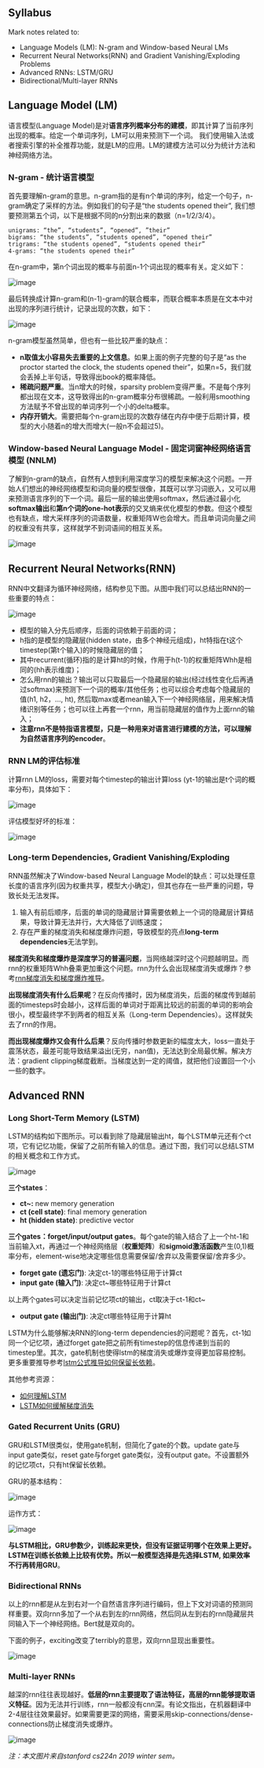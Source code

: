 ## Syllabus

Mark notes related to:

* Language Models (LM): N-gram and Window-based Neural LMs
* Recurrent Neural Networks(RNN) and Gradient Vanishing/Exploding Problems
* Advanced RNNs: LSTM/GRU
* Bidirectional/Multi-layer RNNs

## Language Model (LM)
语言模型(Language Model)是对**语言序列概率分布的建模**，即其计算了当前序列出现的概率。给定一个单词序列，LM可以用来预测下一个词。
我们使用输入法或者搜索引擎的补全推荐功能，就是LM的应用。LM的建模方法可以分为统计方法和神经网络方法。

### N-gram - 统计语言模型
首先要理解n-gram的意思。n-gram指的是有n个单词的序列，给定一个句子，n-gram确定了采样的方法。例如我们的句子是“the students opened their”, 我们想要预测第五个词，以下是根据不同的n分割出来的数据（n=1/2/3/4）。

```
unigrams: “the”, “students”, “opened”, ”their”
bigrams: “the students”, “students opened”, “opened their”
trigrams: “the students opened”, “students opened their”
4-grams: “the students opened their”
```

在n-gram中，第n个词出现的概率与前面n-1个词出现的概率有关。定义如下：

![image](https://raw.githubusercontent.com/fionattu/nlp_algorithms/master/pics/ngram_1.png)

最后转换成计算n-gram和(n-1)-gram的联合概率，而联合概率本质是在文本中对出现的序列进行统计，记录出现的次数，如下：

![image](https://raw.githubusercontent.com/fionattu/nlp_algorithms/master/pics/ngram_2.png)


n-gram模型虽然简单，但也有一些比较严重的缺点：

* **n取值太小容易失去重要的上文信息**。如果上面的例子完整的句子是“as the proctor started the clock, the students opened their”，如果n=5，我们就会丢掉上半句话，导致得出book的概率降低。
* **稀疏问题严重**。当n增大的时候，sparsity problem变得严重。不是每个序列都出现在文本，这导致得出的n-gram概率分布很稀疏。一般利用smoothing方法赋予不曾出现的单词序列一个小的delta概率。
* **内存开销大**。需要把每个n-gram出现的次数存储在内存中便于后期计算，模型的大小随着n的增大而增大(一般n不会超过5)。

### Window-based Neural Language Model - 固定词窗神经网络语言模型 (NNLM)
了解到n-gram的缺点，自然有人想到利用深度学习的模型来解决这个问题。一开始人们想出的神经网络模型和词向量的模型很像，其既可以学习词嵌入，又可以用来预测语言序列的下一个词。最后一层的输出使用softmax，然后通过最小化**softmax输出**和**第n个词的one-hot表示**的交叉熵来优化模型的参数。但这个模型也有缺点，增大采样序列的词语数量，权重矩阵W也会增大。而且单词词向量之间的权重没有共享，这样就学不到词语间的相互关系。

![image](https://raw.githubusercontent.com/fionattu/nlp_algorithms/master/pics/neural_LM.png)


## Recurrent Neural Networks(RNN)
RNN中文翻译为循环神经网络，结构参见下图。从图中我们可以总结出RNN的一些重要的特点：

![image](https://raw.githubusercontent.com/fionattu/nlp_algorithms/master/pics/rnn.png)


* 模型的输入分先后顺序，后面的词依赖于前面的词；
* h指的是模型的隐藏层(hidden state，由多个神经元组成)，ht特指在t这个timestep(第t个输入)的时候隐藏层的值；
* 其中recurrent(循环)指的是计算ht的时候，作用于h(t-1)的权重矩阵Whh是相同的(hh表示维度)；
* 怎么用rnn的输出？输出可以只取最后一个隐藏层的输出(经过线性变化后再通过softmax)来预测下一个词的概率/其他任务；也可以综合考虑每个隐藏层的值(h1, h2，..., ht), 然后取max或者mean输入下一个神经网络层，用来解决情绪识别等任务；也可以往上再套一个rnn，用当前隐藏层的值作为上面rnn的输入；
* **注意rnn不是特指语言模型，只是一种用来对语言进行建模的方法，可以理解为自然语言序列的encoder**。

### RNN LM的评估标准

计算rnn LM的loss，需要对每个timestep的输出计算loss (yt-1的输出是t个词的概率分布)，具体如下：

![image](https://raw.githubusercontent.com/fionattu/nlp_algorithms/master/pics/rnn_loss.png)

评估模型好坏的标准：

![image](https://raw.githubusercontent.com/fionattu/nlp_algorithms/master/pics/rnn_eval.png)

### Long-term Dependencies, Gradient Vanishing/Exploding

RNN虽然解决了Window-based Neural Language Model的缺点：可以处理任意长度的语言序列(因为权重共享，模型大小确定)，但其也存在一些严重的问题，导致长处无法发挥。

1. 输入有前后顺序，后面的单词的隐藏层计算需要依赖上一个词的隐藏层计算结果，导致计算无法并行，大大降低了训练速度；
2. 存在严重的梯度消失和梯度爆炸问题，导致模型的亮点**long-term dependencies**无法学到。


**梯度消失和梯度爆炸是深度学习的普遍问题**，当网络越深时这个问题越明显。而rnn的权重矩阵Whh叠乘更加重这个问题。rnn为什么会出现梯度消失或爆炸？参考[rnn梯度消失和梯度爆炸推导](https://github.com/fionattu/nlp_algorithms/blob/master/pics/derivation/rnn.pdf)。

**出现梯度消失有什么后果呢**？在反向传播时，因为梯度消失，后面的梯度传到越前面的timesteps时会越小，这样后面的单词对于距离比较远的前面的单词的影响会很小，模型最终学不到两者的相互关系（Long-term Dependencies）。这样就失去了rnn的作用。

**而出现梯度爆炸又会有什么后果**？反向传播时参数更新的幅度太大，loss一直处于震荡状态，最差可能导致结果溢出(无穷，nan值)，无法达到全局最优解。解决方法：gradient clipping梯度截断。当梯度达到一定的阈值，就把他们设置回一个小一些的数字。


## Advanced RNN

### Long Short-Term Memory (LSTM)

LSTM的结构如下图所示。可以看到除了隐藏层输出ht，每个LSTM单元还有个ct项，它有记忆功能，保留了之前所有输入的信息。通过下图，我们可以总结LSTM的相关概念和工作方式。

![image](https://raw.githubusercontent.com/fionattu/nlp_algorithms/master/pics/lstm.png)

**三个states**：

* **ct~:** new memory generation
* **ct (cell state)**: final memory generation
* **ht (hidden state)**: predictive vector

**三个gates：forget/input/output gates**。每个gate的输入结合了上一个ht-1和当前输入xt，再通过一个神经网络层（**权重矩阵**）和**sigmoid激活函数**产生(0,1)概率分布，element-wise地决定哪些信息需要保留/舍弃以及需要保留/舍弃多少。

* **forget gate (遗忘门)**: 决定ct-1的哪些特征用于计算ct
* **input gate (输入门)**: 决定ct~哪些特征用于计算ct

以上两个gates可以决定当前记忆项ct的输出，ct取决于ct-1和ct~

* **output gate (输出门)**: 决定ct哪些特征用于计算ht

LSTM为什么能够解决RNN的long-term dependencies的问题呢？首先，ct-1如同一个记忆项，通过forget gate把之前所有timestep的信息传递到当前的timestep里。其次，gate机制也使得lstm的梯度消失或爆炸变得更加容易控制。更多重要推导参考[lstm公式推导如何保留长依赖](https://github.com/fionattu/nlp_algorithms/blob/master/pics/derivation/lstm.pdf)。

其他参考资源：

* [如何理解LSTM](http://colah.github.io/posts/2015-08-Understanding-LSTMs/)
* [LSTM如何缓解梯度消失](https://medium.com/datadriveninvestor/how-do-lstm-networks-solve-the-problem-of-vanishing-gradients-a6784971a577) 

### Gated Recurrent Units (GRU)

GRU和LSTM很类似，使用gate机制，但简化了gate的个数。update gate与input gate类似，reset gate与forget gate类似，没有output gate。不设置额外的记忆项ct，只有ht保留长依赖。

GRU的基本结构：

![image](https://raw.githubusercontent.com/fionattu/nlp_algorithms/master/pics/gru_2.png)

运作方式：

![image](https://raw.githubusercontent.com/fionattu/nlp_algorithms/master/pics/gru_1.png)

**与LSTM相比，GRU参数少，训练起来更快，但没有证据证明哪个在效果上更好。LSTM在训练长依赖上比较有优势。所以一般模型选择是先选择LSTM, 如果效率不行再转用GRU**。


### Bidirectional RNNs

以上的rnn都是从左到右对一个自然语言序列进行编码，但上下文对词语的预测同样重要。双向rnn多加了一个从右到左的rnn网络，然后同从左到右的rnn隐藏层共同输入下一个神经网络。Bert就是双向的。

下面的例子，exciting改变了terribly的意思，双向rnn显现出重要性。

![image](https://raw.githubusercontent.com/fionattu/nlp_algorithms/master/pics/birnn.png)



### Multi-layer RNNs

越深的rnn往往表现越好。**低层的rnn主要提取了语法特征，高层的rnn能够提取语义特征**。因为无法并行训练，rnn一般都没有cnn深。有论文指出，在机器翻译中2-4层往往效果最好。如果需要更深的网络，需要采用skip-connections/dense-connections防止梯度消失或爆炸。

![image](https://raw.githubusercontent.com/fionattu/nlp_algorithms/master/pics/mulrnn.png)

*注：本文图片来自stanford cs224n 2019 winter sem。*